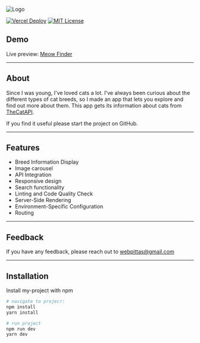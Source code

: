 
![Logo](https://i.imgur.com/4ItVm1A.png)


[![Vercel Deploy](https://therealsujitk-vercel-badge.vercel.app/?app=readme-gen-alpha)](https://meow-finder.vercel.app/)
[![MIT License](https://img.shields.io/badge/License-MIT-blue.svg)](https://choosealicense.com/licenses/mit/)


## Demo

Live preview: [Meow Finder](https://meow-finder.vercel.app/) 


---

## About


Since I was young, I've loved cats a lot. I've always been curious about the different types of cat breeds, so I made an app that lets you explore and find out more about them. This app gets its information about cats from [TheCatAPI](https://thecatapi.com/).

If you find it useful please start the project on GitHub.


---

## Features

- Breed Information Display
- Image carousel
- API Integration
- Responsive design
- Search functionality
- Linting and Code Quality Check
- Server-Side Rendering
- Environment-Specific Configuration
- Routing

---

## Feedback

If you have any feedback, please reach out to webpittas@gmail.com

---

## Installation

Install my-project with npm

```bash
# navigate to projecr:
npm install
yarn install

# run project
npm run dev
yarn dev
```


